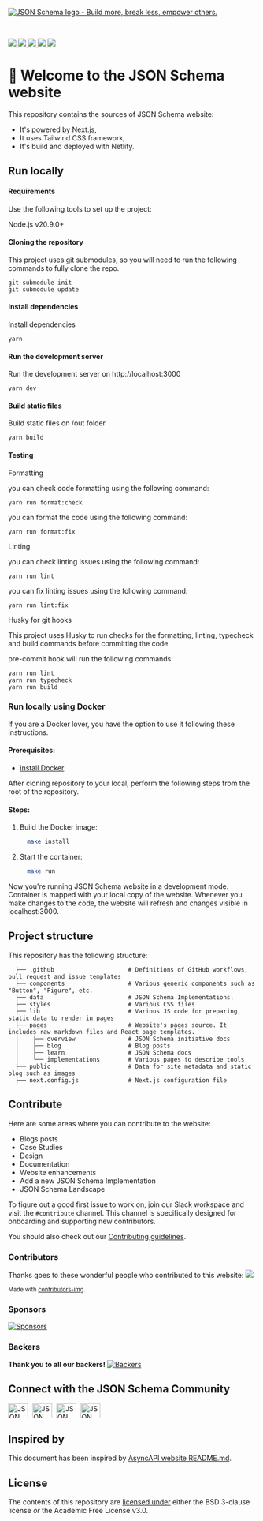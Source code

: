 [![JSON Schema logo - Build more, break less, empower others.](https://raw.githubusercontent.com/json-schema-org/.github/main/assets/json-schema-banner.png)](https://json-schema.org)

<br/>
<p>
    <a href="https://github.com/json-schema-org/website/graphs/contributors" alt="JSON Schema GitHub website contributors">
      <img src="https://img.shields.io/github/contributors/json-schema-org/website?color=orange" />
    </a>
    <a href="https://github.com/json-schema-org/website/issues?q=is%3Aissue+is%3Aopen+label%3A%22good+first+issue%22" alt="Good First JSON Schema issue">
      <img src="https://img.shields.io/github/issues/json-schema-org/website/good%20first%20issue.svg?color=%23DDDD00" />
    </a>
    <a href="https://github.com/json-schema-org/.github/blob/main/CODE_OF_CONDUCT.md" alt="Contributor Covenant">
      <img src="https://img.shields.io/badge/Contributor%20Covenant-2.1-4baaaa.svg" />
    </a> 
    <a href="https://www.repostatus.org/#active" alt="Repo status">
      <img src="https://www.repostatus.org/badges/latest/active.svg" />
    </a> 
    <a href="https://json-schema.org/slack" alt="JSON Schema Slack">
      <img src="https://img.shields.io/badge/Slack-json--schema-@website.svg?logo=slack&color=yellow" />
    </a>   
</p>

# 👋 Welcome to the JSON Schema website

This repository contains the sources of JSON Schema website:

- It's powered by Next.js,
- It uses Tailwind CSS framework,
- It's build and deployed with Netlify.

## Run locally

#### Requirements

Use the following tools to set up the project:

Node.js v20.9.0+

#### Cloning the repository

This project uses git submodules, so you will need to run the following commands to fully clone the repo.

```
git submodule init
git submodule update
```

#### Install dependencies

Install dependencies

```
yarn
```

#### Run the development server

Run the development server on http://localhost:3000

```
yarn dev
```

#### Build static files

Build static files on /out folder

```
yarn build
```

#### Testing

Formatting

you can check code formatting using the following command:

```
yarn run format:check
```

you can format the code using the following command:

```
yarn run format:fix
```

Linting

you can check linting issues using the following command:

```
yarn run lint
```

you can fix linting issues using the following command:

```
yarn run lint:fix
```

Husky for git hooks

This project uses Husky to run checks for the formatting, linting, typecheck and build commands before committing the code.

pre-commit hook will run the following commands:

```
yarn run lint
yarn run typecheck
yarn run build
```

### Run locally using Docker

If you are a Docker lover, you have the option to use it following these instructions.

#### Prerequisites:

- [install Docker](https://docs.docker.com/get-docker/)

After cloning repository to your local, perform the following steps from the root of the repository.

#### Steps:

1. Build the Docker image:

   ```bash
     make install
   ```

2. Start the container:
   ```bash
     make run
   ```

Now you're running JSON Schema website in a development mode. Container is mapped with your local copy of the website. Whenever you make changes to the code, the website will refresh and changes visible in localhost:3000.

## Project structure

This repository has the following structure:

<!-- If you make any changes in the project structure, remember to update it. -->

```text
  ├── .github                     # Definitions of GitHub workflows, pull request and issue templates
  ├── components                  # Various generic components such as "Button", "Figure", etc.
  ├── data                        # JSON Schema Implementations.
  ├── styles                      # Various CSS files
  ├── lib                         # Various JS code for preparing static data to render in pages
  ├── pages                       # Website's pages source. It includes raw markdown files and React page templates.
  │    ├── overview               # JSON Schema initiative docs
  │    ├── blog                   # Blog posts
  │    ├── learn                  # JSON Schema docs
  │    └── implementations        # Various pages to describe tools
  ├── public                      # Data for site metadata and static blog such as images
  ├── next.config.js              # Next.js configuration file

```

## Contribute

Here are some areas where you can contribute to the website:

- Blogs posts
- Case Studies
- Design
- Documentation
- Website enhancements
- Add a new JSON Schema Implementation
- JSON Schema Landscape

To figure out a good first issue to work on, join our Slack workspace and visit the `#contribute` channel. This channel is specifically designed for onboarding and supporting new contributors.

You should also check out our [Contributing guidelines](./CONTRIBUTING.md).

### Contributors

Thanks goes to these wonderful people who contributed to this website:
<a href = "https://github.com/json-schema-org/website/graphs/contributors">
<img src = "https://contrib.rocks/image?repo=json-schema-org/website"/>
</a>

<sub>Made with [contributors-img](https://contrib.rocks).</sub>

### Sponsors

[![Sponsors](https://opencollective.com/json-schema/sponsors.svg)](https://opencollective.com/json-schema/sponsors.svg?avatarHeight=90)

### Backers

**Thank you to all our backers!**
[![Backers](https://opencollective.com/json-schema/backers.svg)](https://opencollective.com/json-schema/backers.svg?avatarHeight=90)

## Connect with the JSON Schema Community

<p align="left">
    <a href="https://json-schema.org/slack" target="blank" style="margin-right: 5px;"><img align="center" src="https://img.icons8.com/color/48/null/slack-new.png" alt="JSON Schema Slack" height="30" width="40" /></a>
    <a href="https://twitter.com/jsonschema" target="blank" style="margin-right: 5px;"><img align="center" src="https://raw.githubusercontent.com/rahuldkjain/github-profile-readme-generator/master/src/images/icons/Social/twitter.svg" alt="JSON Schema Twitter" height="30" width="40" /></a>
    <a href="https://www.linkedin.com/company/jsonschema" target="blank" style="margin-right: 5px;"><img align="center" src="https://raw.githubusercontent.com/rahuldkjain/github-profile-readme-generator/master/src/images/icons/Social/linked-in-alt.svg" alt="JSON Schema LinkedIn" height="30" width="40" /></a>
    <a href="https://www.youtube.com/@JSONSchemaOrgOfficial" target="blank"><img align="center" src="https://raw.githubusercontent.com/rahuldkjain/github-profile-readme-generator/master/src/images/icons/Social/youtube.svg" alt="JSON Schema YouTube" height="30" width="40" /></a>
</p>

## Inspired by

This document has been inspired by [AsyncAPI website README.md](https://github.com/asyncapi/website/blob/master/README.md).

## License

The contents of this repository are [licensed under](./LICENSE) either the BSD 3-clause license _or_ the Academic Free License v3.0.
